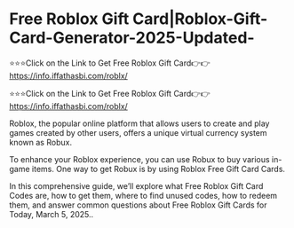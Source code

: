 # Free Roblox Gift Card|Roblox-Gift-Card-Generator-2025-Updated-

⭐⭐⭐Click on the Link to Get Free Roblox Gift Card👉👉 https://info.iffathasbi.com/roblx/

⭐⭐⭐Click on the Link to Get Free Roblox Gift Card👉👉 https://info.iffathasbi.com/roblx/

Roblox, the popular online platform that allows users to create and play games created by other users, offers a unique virtual currency system known as Robux.

To enhance your Roblox experience, you can use Robux to buy various in-game items. One way to get Robux is by using Roblox Free Gift Card Cards.

In this comprehensive guide, we’ll explore what Free Roblox Gift Card Codes are, how to get them, where to find unused codes, how to redeem them, and answer common questions about Free Roblox Gift Cards for Today, March 5, 2025..
